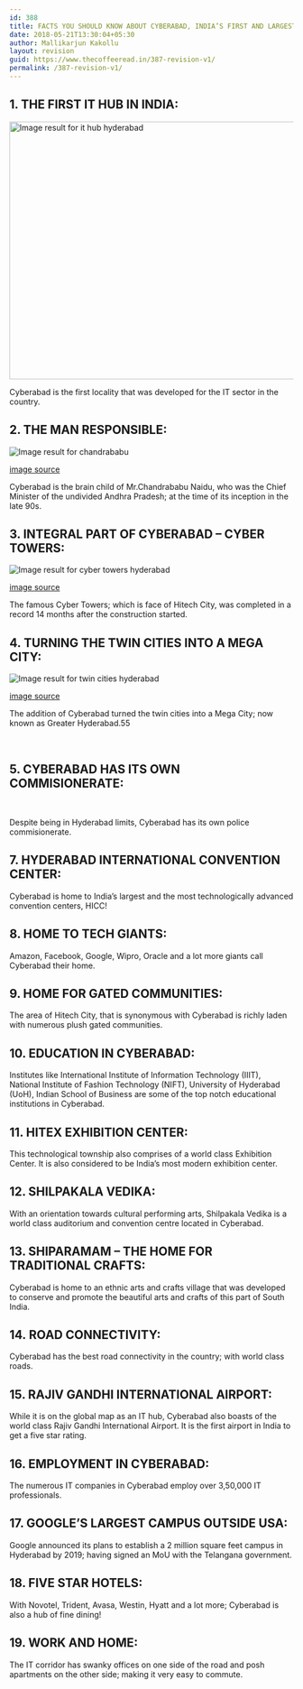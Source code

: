 ```yaml
---
id: 388
title: FACTS YOU SHOULD KNOW ABOUT CYBERABAD, INDIA’S FIRST AND LARGEST CYBER CITY
date: 2018-05-21T13:30:04+05:30
author: Mallikarjun Kakollu
layout: revision
guid: https://www.thecoffeeread.in/387-revision-v1/
permalink: /387-revision-v1/
---
```

## 1. THE FIRST IT HUB <del></del>IN INDIA:

<img class="" src="https://www.pervacio.com/wp-content/uploads/2015/10/hyderabad.jpg" alt="Image result for it hub hyderabad" width="698" height="457" /> 

Cyberabad is the first locality that was developed for the IT sector in the country.

## 2. THE MAN RESPONSIBLE:

![Image result for chandrababu](http://images.assettype.com/swarajya/2017-11/b54171f8-aee0-48eb-9433-53f2a6cef406/24c43b0f-c11b-46b8-8e60-848826a461f3.jpg?w=1280&q=100&auto=format&fm=pjpg) 

[image source](https://www.google.co.in/search?biw=1366&bih=637&tbs=isz%3Alt%2Cislt%3Axga&tbm=isch&sa=1&ei=EXoCW47QBMKDvQTmsaS4Aw&q=chandrababu+&oq=chandrababu+&gs_l=img.3...106012.109800.0.111303.12.11.0.0.0.0.0.0..0.0....0...1c.1.64.img..12.0.0....0.YJrhCBKkUhY#imgrc=e-rFe_YwsPf5VM:)

Cyberabad is the brain child of Mr.Chandrababu Naidu, who was the Chief Minister of the undivided Andhra Pradesh; at the time of its inception in the late 90s.

## 3. INTEGRAL PART OF CYBERABAD – CYBER TOWERS:

![Image result for cyber towers hyderabad](https://upload.wikimedia.org/wikipedia/commons/thumb/2/2e/Cybertowers_hyd.jpg/1200px-Cybertowers_hyd.jpg) 

[image source](https://www.google.co.in/search?biw=1366&bih=637&tbs=isz%3Alt%2Cislt%3Axga&tbm=isch&sa=1&ei=lHoCW6CIDYiv8QWxzYbICg&q=cyber+towers+hyderabad&oq=cyber+towers+hyderabad&gs_l=img.3...75101.80886.0.81494.21.16.0.0.0.0.0.0..0.0....0...1c.1.64.img..21.0.0....0.BL0qVLmgJZg#imgrc=QrrjmYfcRfNiDM:)

The famous Cyber Towers; which is face of Hitech City, was completed in a record 14 months after the construction started.

## 4. TURNING THE TWIN CITIES INTO A MEGA CITY:

![Image result for twin cities hyderabad](https://southindiancities.files.wordpress.com/2015/03/charminar-3.jpg) 

[image source](https://www.google.co.in/search?biw=1366&bih=637&tbs=isz%3Alt%2Cislt%3Axga&tbm=isch&sa=1&ei=7noCW_SOKIf9vAT7hajgBg&q=twin+cities+hyderabad&oq=twin+cities+hyderabad&gs_l=img.3...56505.60892.0.61164.13.12.0.0.0.0.0.0..0.0....0...1c.1.64.img..13.0.0....0.Aa3sXSMD0tI#imgrc=ZP4EczCUha_UtM:)

The addition of Cyberabad turned the twin cities into a Mega City; now known as Greater Hyderabad.55

&nbsp;

## 5. CYBERABAD HAS ITS OWN COMMISIONERATE:

&nbsp;

Despite being in Hyderabad limits, Cyberabad has its own police commisionerate.

## 7. HYDERABAD INTERNATIONAL CONVENTION CENTER:

Cyberabad is home to India’s largest and the most technologically advanced convention centers, HICC!

## 8. HOME TO TECH GIANTS:

Amazon, Facebook, Google, Wipro, Oracle and a lot more giants call Cyberabad their home.

## 9. HOME FOR GATED COMMUNITIES:

The area of Hitech City, that is synonymous with Cyberabad is richly laden with numerous plush gated communities.

## 10. EDUCATION IN CYBERABAD:

Institutes like International Institute of Information Technology (IIIT), National Institute of Fashion Technology (NIFT), University of Hyderabad (UoH), Indian School of Business are some of the top notch educational institutions in Cyberabad.

## 11. HITEX EXHIBITION CENTER:

This technological township also comprises of a world class Exhibition Center. It is also considered to be India’s most modern exhibition center.

## 12. SHILPAKALA VEDIKA:

With an orientation towards cultural performing arts, Shilpakala Vedika is a world class auditorium and convention centre located in Cyberabad.

## 13. SHIPARAMAM – THE HOME FOR TRADITIONAL CRAFTS:

Cyberabad is home to an ethnic arts and crafts village that was developed to conserve and promote the beautiful arts and crafts of this part of South India.

## 14. ROAD CONNECTIVITY:

Cyberabad has the best road connectivity in the country; with world class roads.

## 15. RAJIV GANDHI INTERNATIONAL AIRPORT:

While it is on the global map as an IT hub, Cyberabad also boasts of the world class Rajiv Gandhi International Airport. It is the first airport in India to get a five star rating.

## 16. EMPLOYMENT IN CYBERABAD:

The numerous IT companies in Cyberabad employ over 3,50,000 IT professionals.

## 17. GOOGLE’S LARGEST CAMPUS OUTSIDE USA:

Google announced its plans to establish a 2 million square feet campus in Hyderabad by 2019; having signed an MoU with the Telangana government.

## 18. FIVE STAR HOTELS:

With Novotel, Trident, Avasa, Westin, Hyatt and a lot more; Cyberabad is also a hub of fine dining!

## 19. WORK AND HOME:

The IT corridor has swanky offices on one side of the road and posh apartments on the other side; making it very easy to commute.